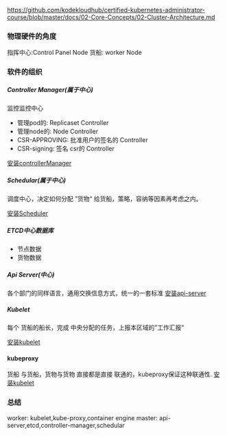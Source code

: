 https://github.com/kodekloudhub/certified-kubernetes-administrator-course/blob/master/docs/02-Core-Concepts/02-Cluster-Architecture.md


### 物理硬件的角度
指挥中心:Control Panel Node
货船: worker Node

### 软件的组织

##### Controller Manager(属于中心)
监控监控中心
* 管理pod的: Replicaset Controller
* 管理node的: Node Controller
* CSR-APPROVING: 批准用户的签名的 Controller
* CSR-signing: 签名 csr的 Controller

[安装controllerManager](controller.md)

##### Schedular(属于中心)

 调度中心，决定如何分配 ”货物“ 给货船，策略，容纳等因素再考虑之内。

[安装Scheduler](scheduler.md)

##### ETCD中心数据库
* 节点数据
* 货物数据

##### Api Server(中心)
各个部门的同样语言，通用交换信息方式，统一的一套标准
[安装api-server](api-server.md)
##### Kubelet
每个 货船的船长，完成 中央分配的任务，上报本区域的”工作汇报“

[安装kubelet](kubelet.md)
#### kubeproxy
货船 与货船，货物与货物 直接都是直接 联通的，kubeproxy保证这种联通性.
[安装kubelet](kubelet.md)

### 总结

worker: kubelet,kube-proxy,container engine
master: api-server,etcd,controller-manager,schedular